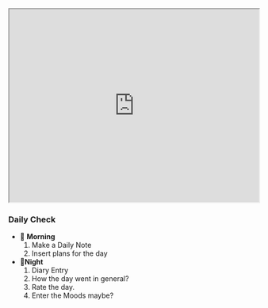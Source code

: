 <iframe src="https://source.unsplash.com/690x150/?sunrise" width="100%" height="10%" border="0px"></iframe>

### Daily Check

- 🌅 **Morning**
	1. Make a Daily Note 
	2. Insert plans for the day
- 🌃**Night**
	1. Diary Entry
	2. How the day went in general?
	3. Rate the day.
	4. Enter the Moods maybe?

